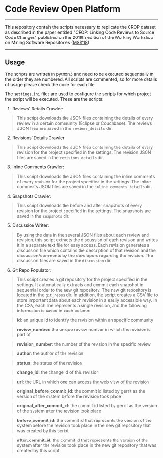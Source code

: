# Code Review Open Platform

----
This repository contain the scripts necessary to replicate the CROP dataset as described in the paper entitled "CROP: Linking Code Reviews to Source Code Changes" published on the 2018th edition of the Working Workshop on Mining Software Repositories ([MSR'18](https://conf.researchr.org/home/msr-2018))

----
## Usage

The scripts are written in python3 and need to be executed sequentially in the order they are numbered. All scripts are commented, so for more details of usage please check the code for each file.

The `settings.ini` files are used to configure the scripts for which project the script will be executed. These are the scripts:

1. Reviews' Details Crawler:

> This script downloads the JSON files containing the details of every review in a certain community (Eclipse or Couchbase). The reviews JSON files are saved in the `reviews_details` dir.

2. Revisions' Details Crawler:

> This script downloads the JSON files containing the details of every revision for the project specified in the settings. The revision JSON files are saved in the `revisions_details` dir.

3. Inline Comments Crawler:

> This script downloads the JSON files containing the inline comments of every revision for the project specified in the settings. The inline comments JSON files are saved in the `inline_comments_details` dir.

4. Snapshots Crawler:

> This script downloads the before and after snapshots of every revision for the project specified in the settings. The snapshots are saved in the `snapshots` dir.

5. Discussion Writer:

> By using the data in the several JSON files about each review and revision, this script extracts the discussion of each revision and writes it in a separate text file for easy access. Each revision generates a discussion file which contains the description of that revision and the discussion/comments by the developers regarding the revision. The discussion files are saved in the `discussion` dir.

6. Git Repo Populator:

> This script creates a git repository for the project specified in the settings. It automatically extracts and commit each snapshot in sequential order to the new git repository. The new git repository is located in the `git_repos` dir.
> In addition, the script creates a CSV file to store important data about each revision in a easily accessible way. In the CSV, each line represents a single revision, and the following information is saved in each column:

> **id**: an unique id to identify the revision within an specific community

> **review_number**: the unique review number in which the revision is part of

> **revision_number**: the number of the revision in the specific review

> **author**: the author of the revision

> **status**: the status of the revision

> **change_id**: the change id of this revision

> **url**: the URL in which one can access the web view of the revision

> **original\_before\_commit_id**: the commit id listed by gerrit as the version of the system before the revision took place

> **original\_after\_commit_id**: the commit id listed by gerrit as the version of the system after the revision took place

> **before\_commit\_id**: the commit id that represents the version of the system before the revision took place in the new git repository that was created by this script

> **after\_commit\_id**: the commit id that represents the version of the system after the revision took place in the new git repository that was created by this script
